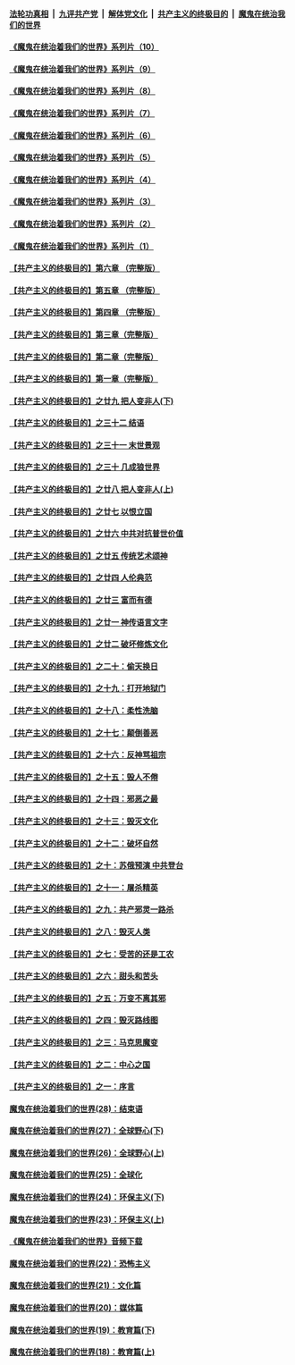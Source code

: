 ####  [法轮功真相](../../../../basic/blob/master/README.md?t=09031602) &nbsp;|&nbsp; [九评共产党](../../../../9ping.md/blob/master/README.md?t=09031602) &nbsp;|&nbsp; [解体党文化](../../../../jtdwh.md/blob/master/README.md?t=09031602)  &nbsp;|&nbsp; [共产主义的终极目的](../../../../gczydzjmd.md/blob/master/README.md?t=09031602) &nbsp;|&nbsp; [魔鬼在统治我们的世界](../../../../mgztzwmdsj.md/blob/master/README.md?t=09031602) 

#### [《魔鬼在统治着我们的世界》系列片（10）](../pages/nsc422/n12292670.md?t=09031602) 

#### [《魔鬼在统治着我们的世界》系列片（9）](../pages/nsc422/n12290859.md?t=09031602) 

#### [《魔鬼在统治着我们的世界》系列片（8）](../pages/nsc422/n12287445.md?t=09031602) 

#### [《魔鬼在统治着我们的世界》系列片（7）](../pages/nsc422/n12283425.md?t=09031602) 

#### [《魔鬼在统治着我们的世界》系列片（6）](../pages/nsc422/n12282314.md?t=09031602) 

#### [《魔鬼在统治着我们的世界》系列片（5）](../pages/nsc422/n12281419.md?t=09031602) 

#### [《魔鬼在统治着我们的世界》系列片（4）](../pages/nsc422/n12274024.md?t=09031602) 

#### [《魔鬼在统治着我们的世界》系列片（3）](../pages/nsc422/n12271322.md?t=09031602) 

#### [《魔鬼在统治着我们的世界》系列片（2）](../pages/nsc422/n12269049.md?t=09031602) 

#### [《魔鬼在统治着我们的世界》系列片（1）](../pages/nsc422/n12267575.md?t=09031602) 

#### [【共产主义的终极目的】第六章 （完整版）](../pages/nsc422/n11428913.md?t=09031602) 

#### [【共产主义的终极目的】第五章 （完整版）](../pages/nsc422/n11428912.md?t=09031602) 

#### [【共产主义的终极目的】第四章 （完整版）](../pages/nsc422/n11428907.md?t=09031602) 

#### [【共产主义的终极目的】第三章（完整版）](../pages/nsc422/n11428848.md?t=09031602) 

#### [【共产主义的终极目的】第二章（完整版）](../pages/nsc422/n11428831.md?t=09031602) 

#### [【共产主义的终极目的】第一章（完整版）](../pages/nsc422/n11417651.md?t=09031602) 

#### [【共产主义的终极目的】之廿九 把人变非人(下)](../pages/nsc422/n11344140.md?t=09031602) 

#### [【共产主义的终极目的】之三十二 结语](../pages/nsc422/n11360535.md?t=09031602) 

#### [【共产主义的终极目的】之三十一 末世景观](../pages/nsc422/n11351129.md?t=09031602) 

#### [【共产主义的终极目的】之三十 几成狼世界](../pages/nsc422/n11348280.md?t=09031602) 

#### [【共产主义的终极目的】之廿八 把人变非人(上)](../pages/nsc422/n11340492.md?t=09031602) 

#### [【共产主义的终极目的】之廿七 以恨立国](../pages/nsc422/n11336944.md?t=09031602) 

#### [【共产主义的终极目的】之廿六 中共对抗普世价值](../pages/nsc422/n11324785.md?t=09031602) 

#### [【共产主义的终极目的】之廿五 传统艺术颂神](../pages/nsc422/n11296396.md?t=09031602) 

#### [【共产主义的终极目的】之廿四 人伦典范](../pages/nsc422/n11296397.md?t=09031602) 

#### [【共产主义的终极目的】之廿三 富而有德](../pages/nsc422/n11283598.md?t=09031602) 

#### [【共产主义的终极目的】之廿一 神传语言文字](../pages/nsc422/n11263265.md?t=09031602) 

#### [【共产主义的终极目的】之廿二 破坏修炼文化](../pages/nsc422/n11245728.md?t=09031602) 

#### [【共产主义的终极目的】之二十：偷天换日](../pages/nsc422/n11238846.md?t=09031602) 

#### [【共产主义的终极目的】之十九：打开地狱门](../pages/nsc422/n11206376.md?t=09031602) 

#### [【共产主义的终极目的】之十八：柔性洗脑](../pages/nsc422/n11199994.md?t=09031602) 

#### [【共产主义的终极目的】之十七：颠倒善恶](../pages/nsc422/n11179782.md?t=09031602) 

#### [【共产主义的终极目的】之十六：反神骂祖宗](../pages/nsc422/n11166798.md?t=09031602) 

#### [【共产主义的终极目的】之十五：毁人不倦](../pages/nsc422/n11166792.md?t=09031602) 

#### [【共产主义的终极目的】之十四：邪恶之最](../pages/nsc422/n11150249.md?t=09031602) 

#### [【共产主义的终极目的】之十三：毁灭文化](../pages/nsc422/n11135227.md?t=09031602) 

#### [【共产主义的终极目的】之十二：破坏自然](../pages/nsc422/n11135214.md?t=09031602) 

#### [【共产主义的终极目的】之十：苏俄预演 中共登台](../pages/nsc422/n11118424.md?t=09031602) 

#### [【共产主义的终极目的】之十一：屠杀精英](../pages/nsc422/n11118442.md?t=09031602) 

#### [【共产主义的终极目的】之九：共产邪灵一路杀](../pages/nsc422/n11114139.md?t=09031602) 

#### [【共产主义的终极目的】之八：毁灭人类](../pages/nsc422/n11108503.md?t=09031602) 

#### [【共产主义的终极目的】之七：受苦的还是工农](../pages/nsc422/n11101809.md?t=09031602) 

#### [【共产主义的终极目的】之六：甜头和苦头](../pages/nsc422/n11096971.md?t=09031602) 

#### [【共产主义的终极目的】之五：万变不离其邪](../pages/nsc422/n11091285.md?t=09031602) 

#### [【共产主义的终极目的】之四：毁灭路线图](../pages/nsc422/n11086284.md?t=09031602) 

#### [【共产主义的终极目的】之三：马克思魔变](../pages/nsc422/n11061941.md?t=09031602) 

#### [【共产主义的终极目的】之二：中心之国](../pages/nsc422/n11047728.md?t=09031602) 

#### [【共产主义的终极目的】之一：序言](../pages/nsc422/n11086077.md?t=09031602) 

#### [魔鬼在统治着我们的世界(28)：结束语](../pages/nsc422/n10936246.md?t=09031602) 

#### [魔鬼在统治着我们的世界(27)：全球野心(下)](../pages/nsc422/n10928319.md?t=09031602) 

#### [魔鬼在统治着我们的世界(26)：全球野心(上)](../pages/nsc422/n10900318.md?t=09031602) 

#### [魔鬼在统治着我们的世界(25)：全球化](../pages/nsc422/n10788205.md?t=09031602) 

#### [魔鬼在统治着我们的世界(24)：环保主义(下)](../pages/nsc422/n10695307.md?t=09031602) 

#### [魔鬼在统治着我们的世界(23)：环保主义(上)](../pages/nsc422/n10688613.md?t=09031602) 

#### [《魔鬼在统治着我们的世界》音频下载](../pages/nsc422/n10635553.md?t=09031602) 

#### [魔鬼在统治着我们的世界(22)：恐怖主义](../pages/nsc422/n10614727.md?t=09031602) 

#### [魔鬼在统治着我们的世界(21)：文化篇](../pages/nsc422/n10597706.md?t=09031602) 

#### [魔鬼在统治着我们的世界(20)：媒体篇](../pages/nsc422/n10586579.md?t=09031602) 

#### [魔鬼在统治着我们的世界(19)：教育篇(下)](../pages/nsc422/n10564808.md?t=09031602) 

#### [魔鬼在统治着我们的世界(18)：教育篇(上)](../pages/nsc422/n10526970.md?t=09031602) 


